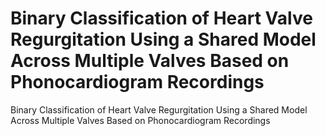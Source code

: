 # Binary Classification of Heart Valve Regurgitation Using a Shared Model Across Multiple Valves Based on Phonocardiogram Recordings
Binary Classification of Heart Valve Regurgitation Using a Shared Model Across Multiple Valves Based on Phonocardiogram Recordings
